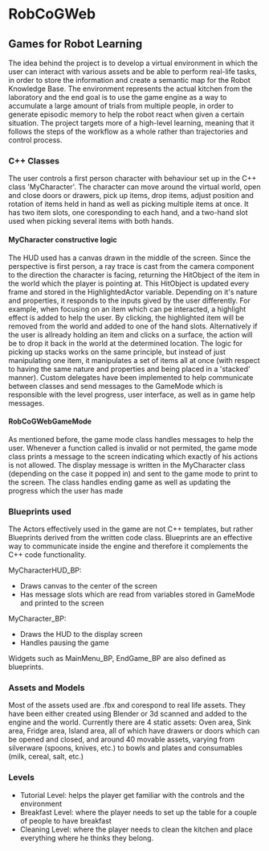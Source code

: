 # RobCoGWeb
## Games for Robot Learning

 The idea behind the project is to develop a virtual environment in which the user can interact with various assets and be able to perform real-life tasks, in order to store the information and create a semantic map for the Robot Knowledge Base. The environment represents the actual kitchen from the laboratory and the end goal is to use the game engine as a way to accumulate a large amount of trials from multiple people, in order to generate episodic memory to help the robot react when given a certain situation. The project targets more of a high-level learning, meaning that it follows the steps of the workflow as a whole rather than trajectories and control process.
 
### C++ Classes

The user controls a first person character with behaviour set up in the C++ class 'MyCharacter'. The character can move around the virtual world, open and close doors or drawers, pick up items, drop items, adjust position and rotation of items held in hand as well as picking multiple items at once. It has two item slots, one coresponding to each hand, and a two-hand slot used when picking several items with both hands.

#### MyCharacter constructive logic

The HUD used has a canvas drawn in the middle of the screen. Since the perspective is first person, a ray trace is cast from the camera component to the direction the character is facing, returning the HitObject of the item in the world which the player is pointing at.
This HitObject is updated every frame and stored in the HighlightedActor variable. Depending on it's nature and properties, it responds to the inputs gived by the user differently. For example, when focusing on an item which can pe interacted, a highlight effect is added to help the user. By clicking, the highlighted item will be removed from the world and added to one of the hand slots. Alternatively if the user is allready holding an item and clicks on a surface, the action will be to drop it back in the world at the determined location.
The logic for picking up stacks works on the same principle, but instead of just manipulating one item, it manipulates a set of items all at once (with respect to having the same nature and properties and being placed in a 'stacked' manner).
Custom delegates have been implemented to help communicate between classes and send messages to the GameMode which is responsible with the level progress, user interface, as well as in game help messages.

#### RobCoGWebGameMode

As mentioned before, the game mode class handles messages to help the user. Whenever a function called is invalid or not permited, the game mode class prints a message to the screen indicating which exactly of his actions is not allowed. The display message is written in the MyCharacter class (depending on the case it popped in) and sent to the game mode to print to the screen.
The class handles ending game as well as updating the progress which the user has made

### Blueprints used

The Actors effectively used in the game are not C++ templates, but rather Blueprints derived from the written code class. Blueprints are an effective way to communicate inside the engine and therefore it complements the C++ code functionality.

MyCharacterHUD_BP:
- Draws canvas to the center of the screen
- Has message slots which are read from variables stored in GameMode and printed to the screen

MyCharacter_BP:
- Draws the HUD to the display screen
- Handles pausing the game

Widgets such as MainMenu_BP, EndGame_BP are also defined as blueprints.

### Assets and Models

Most of the assets used are .fbx and corespond to real life assets. They have been either created using Blender or 3d scanned and added to the engine and the world.
Currently there are 4 static assets: Oven area, Sink area, Fridge area, Island area, all of which have drawers or doors which can be opened and closed, and around 40 movable assets, varying from silverware (spoons, knives, etc.) to bowls and plates and consumables (milk, cereal, salt, etc.)

### Levels

- Tutorial Level:  helps the player get familiar with the controls and the environment
- Breakfast Level: where the player needs to set up the table for a couple of people to have breakfast
- Cleaning Level: where the player needs to clean the kitchen and place everything where he thinks they belong.

